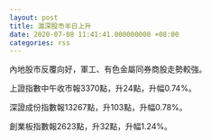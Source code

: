 ```yaml
---
layout: post
title: 滬深股市半日上升
date: 2020-07-08 11:41:41.000000000 +08:00
categories: rss
---
```


內地股市反覆向好，軍工、有色金屬同券商股走勢較強。

上證指數中午收市報3370點，升24點，升幅0.74%。

深證成份指數報13267點，升103點，升幅0.78%。

創業板指數報2623點，升32點，升幅1.24%。
